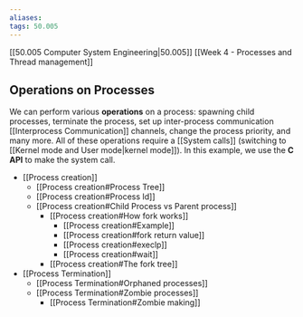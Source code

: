 ```yaml
---
aliases: 
tags: 50.005
---
```

[[50.005 Computer System Engineering|50.005]]
[[Week 4 - Processes and Thread management]]

## Operations on Processes
We can perform various **operations** on a process: spawning child processes, terminate the process, set up inter-process communication [[Interprocess Communication]] channels, change the process priority, and many more. All of these operations require a [[System calls]] (switching to [[Kernel mode and User mode|kernel mode]]). In this example, we use the **C API** to make the system call.

- [[Process creation]]
	- [[Process creation#Process Tree]]
	- [[Process creation#Process Id]]
	- [[Process creation#Child Process vs Parent process]]
		- [[Process creation#How fork works]]
			- [[Process creation#Example]]
			- [[Process creation#fork return value]]
			- [[Process creation#execlp]]
			- [[Process creation#wait]]
		- [[Process creation#The fork tree]]
- [[Process Termination]]
	- [[Process Termination#Orphaned processes]]
	- [[Process Termination#Zombie processes]]
		- [[Process Termination#Zombie making]]
